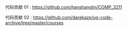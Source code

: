 代码贡献 01 : https://github.com/hanshanglin/COMP_3211

代码贡献 02 : https://github.com/darekaze/ug-code-archive/tree/master/courses
